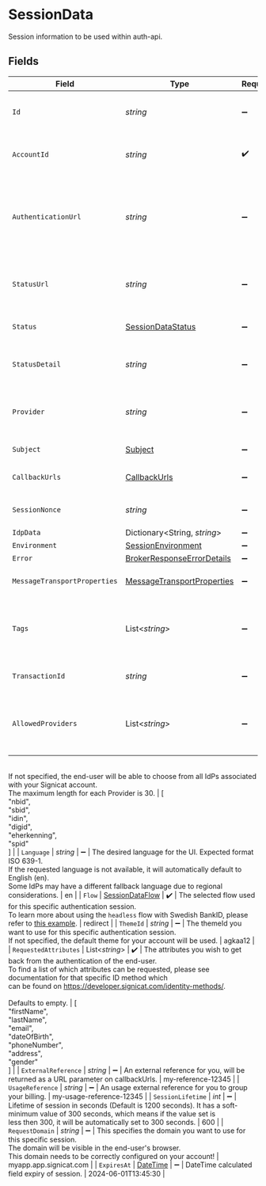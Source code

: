 # SessionData

Session information to be used within auth-api.


## Fields

| Field                                                                                                                                                                                                                                                                                                                                                | Type                                                                                                                                                                                                                                                                                                                                                 | Required                                                                                                                                                                                                                                                                                                                                             | Description                                                                                                                                                                                                                                                                                                                                          | Example                                                                                                                                                                                                                                                                                                                                              |
| ---------------------------------------------------------------------------------------------------------------------------------------------------------------------------------------------------------------------------------------------------------------------------------------------------------------------------------------------------- | ---------------------------------------------------------------------------------------------------------------------------------------------------------------------------------------------------------------------------------------------------------------------------------------------------------------------------------------------------- | ---------------------------------------------------------------------------------------------------------------------------------------------------------------------------------------------------------------------------------------------------------------------------------------------------------------------------------------------------- | ---------------------------------------------------------------------------------------------------------------------------------------------------------------------------------------------------------------------------------------------------------------------------------------------------------------------------------------------------- | ---------------------------------------------------------------------------------------------------------------------------------------------------------------------------------------------------------------------------------------------------------------------------------------------------------------------------------------------------- |
| `Id`                                                                                                                                                                                                                                                                                                                                                 | *string*                                                                                                                                                                                                                                                                                                                                             | :heavy_minus_sign:                                                                                                                                                                                                                                                                                                                                   | Session identifier (Globally unique).                                                                                                                                                                                                                                                                                                                |                                                                                                                                                                                                                                                                                                                                                      |
| `AccountId`                                                                                                                                                                                                                                                                                                                                          | *string*                                                                                                                                                                                                                                                                                                                                             | :heavy_check_mark:                                                                                                                                                                                                                                                                                                                                   | The specified account ID used for the session.                                                                                                                                                                                                                                                                                                       |                                                                                                                                                                                                                                                                                                                                                      |
| `AuthenticationUrl`                                                                                                                                                                                                                                                                                                                                  | *string*                                                                                                                                                                                                                                                                                                                                             | :heavy_minus_sign:                                                                                                                                                                                                                                                                                                                                   | The URL which you should direct your end-user to for performing the authentication.                                                                                                                                                                                                                                                                  |                                                                                                                                                                                                                                                                                                                                                      |
| `StatusUrl`                                                                                                                                                                                                                                                                                                                                          | *string*                                                                                                                                                                                                                                                                                                                                             | :heavy_minus_sign:                                                                                                                                                                                                                                                                                                                                   | The URL that allows to check the authentication status.                                                                                                                                                                                                                                                                                              |                                                                                                                                                                                                                                                                                                                                                      |
| `Status`                                                                                                                                                                                                                                                                                                                                             | [SessionDataStatus](../../Models/Components/SessionDataStatus.md)                                                                                                                                                                                                                                                                                    | :heavy_minus_sign:                                                                                                                                                                                                                                                                                                                                   | The current status of the session.                                                                                                                                                                                                                                                                                                                   |                                                                                                                                                                                                                                                                                                                                                      |
| `StatusDetail`                                                                                                                                                                                                                                                                                                                                       | *string*                                                                                                                                                                                                                                                                                                                                             | :heavy_minus_sign:                                                                                                                                                                                                                                                                                                                                   | The status detail if the response is an error.                                                                                                                                                                                                                                                                                                       |                                                                                                                                                                                                                                                                                                                                                      |
| `Provider`                                                                                                                                                                                                                                                                                                                                           | *string*                                                                                                                                                                                                                                                                                                                                             | :heavy_minus_sign:                                                                                                                                                                                                                                                                                                                                   | The IdP which was used by the end-user to authenticate.                                                                                                                                                                                                                                                                                              |                                                                                                                                                                                                                                                                                                                                                      |
| `Subject`                                                                                                                                                                                                                                                                                                                                            | [Subject](../../Models/Components/Subject.md)                                                                                                                                                                                                                                                                                                        | :heavy_minus_sign:                                                                                                                                                                                                                                                                                                                                   | The session's subject.                                                                                                                                                                                                                                                                                                                               |                                                                                                                                                                                                                                                                                                                                                      |
| `CallbackUrls`                                                                                                                                                                                                                                                                                                                                       | [CallbackUrls](../../Models/Components/CallbackUrls.md)                                                                                                                                                                                                                                                                                              | :heavy_minus_sign:                                                                                                                                                                                                                                                                                                                                   | Specifies the different urls to callback to.                                                                                                                                                                                                                                                                                                         |                                                                                                                                                                                                                                                                                                                                                      |
| `SessionNonce`                                                                                                                                                                                                                                                                                                                                       | *string*                                                                                                                                                                                                                                                                                                                                             | :heavy_minus_sign:                                                                                                                                                                                                                                                                                                                                   | Gets or sets the session nonce.                                                                                                                                                                                                                                                                                                                      |                                                                                                                                                                                                                                                                                                                                                      |
| `IdpData`                                                                                                                                                                                                                                                                                                                                            | Dictionary<String, *string*>                                                                                                                                                                                                                                                                                                                         | :heavy_minus_sign:                                                                                                                                                                                                                                                                                                                                   | The idp data.                                                                                                                                                                                                                                                                                                                                        |                                                                                                                                                                                                                                                                                                                                                      |
| `Environment`                                                                                                                                                                                                                                                                                                                                        | [SessionEnvironment](../../Models/Components/SessionEnvironment.md)                                                                                                                                                                                                                                                                                  | :heavy_minus_sign:                                                                                                                                                                                                                                                                                                                                   | N/A                                                                                                                                                                                                                                                                                                                                                  |                                                                                                                                                                                                                                                                                                                                                      |
| `Error`                                                                                                                                                                                                                                                                                                                                              | [BrokerResponseErrorDetails](../../Models/Components/BrokerResponseErrorDetails.md)                                                                                                                                                                                                                                                                  | :heavy_minus_sign:                                                                                                                                                                                                                                                                                                                                   | N/A                                                                                                                                                                                                                                                                                                                                                  |                                                                                                                                                                                                                                                                                                                                                      |
| `MessageTransportProperties`                                                                                                                                                                                                                                                                                                                         | [MessageTransportProperties](../../Models/Components/MessageTransportProperties.md)                                                                                                                                                                                                                                                                  | :heavy_minus_sign:                                                                                                                                                                                                                                                                                                                                   | Message Transport Properties.                                                                                                                                                                                                                                                                                                                        |                                                                                                                                                                                                                                                                                                                                                      |
| `Tags`                                                                                                                                                                                                                                                                                                                                               | List<*string*>                                                                                                                                                                                                                                                                                                                                       | :heavy_minus_sign:                                                                                                                                                                                                                                                                                                                                   | A set of support optional tags to group and filter webhooks.                                                                                                                                                                                                                                                                                         |                                                                                                                                                                                                                                                                                                                                                      |
| `TransactionId`                                                                                                                                                                                                                                                                                                                                      | *string*                                                                                                                                                                                                                                                                                                                                             | :heavy_minus_sign:                                                                                                                                                                                                                                                                                                                                   | Gets or sets the transaction id.                                                                                                                                                                                                                                                                                                                     |                                                                                                                                                                                                                                                                                                                                                      |
| `AllowedProviders`                                                                                                                                                                                                                                                                                                                                   | List<*string*>                                                                                                                                                                                                                                                                                                                                       | :heavy_minus_sign:                                                                                                                                                                                                                                                                                                                                   | A list of Identity Providers (IdPs) that can be used for authentication.<br/>If not specified, the end-user will be able to choose from all IdPs associated with your Signicat account.<br/>The maximum length for each Provider is 30.                                                                                                            | [<br/>"nbid",<br/>"sbid",<br/>"idin",<br/>"digid",<br/>"eherkenning",<br/>"spid"<br/>]                                                                                                                                                                                                                                                               |
| `Language`                                                                                                                                                                                                                                                                                                                                           | *string*                                                                                                                                                                                                                                                                                                                                             | :heavy_minus_sign:                                                                                                                                                                                                                                                                                                                                   | The desired language for the UI. Expected format ISO 639-1.<br/>If the requested language is not available, it will automatically default to English (en).<br/>Some IdPs may have a different fallback language due to regional considerations.                                                                                                    | en                                                                                                                                                                                                                                                                                                                                                   |
| `Flow`                                                                                                                                                                                                                                                                                                                                               | [SessionDataFlow](../../Models/Components/SessionDataFlow.md)                                                                                                                                                                                                                                                                                        | :heavy_check_mark:                                                                                                                                                                                                                                                                                                                                   | The selected flow used for this specific authentication session.<br/>To learn more about using the ```headless``` flow with Swedish BankID, please refer to <a href="/identity-methods/sbid/setup/api-setup-sbid.html#headless-flow">this example</a>.                                                                                              | redirect                                                                                                                                                                                                                                                                                                                                             |
| `ThemeId`                                                                                                                                                                                                                                                                                                                                            | *string*                                                                                                                                                                                                                                                                                                                                             | :heavy_minus_sign:                                                                                                                                                                                                                                                                                                                                   | The themeId you want to use for this specific authentication session.<br/>If not specified, the default theme for your account will be used.                                                                                                                                                                                                        | agkaa12                                                                                                                                                                                                                                                                                                                                              |
| `RequestedAttributes`                                                                                                                                                                                                                                                                                                                                | List<*string*>                                                                                                                                                                                                                                                                                                                                       | :heavy_check_mark:                                                                                                                                                                                                                                                                                                                                   | The attributes you wish to get back from the authentication of the end-user.<br/>To find a list of which attributes can be requested, please see documentation for that specific ID method which<br/>can be found on <a href="https://developer.signicat.com/identity-methods/">https://developer.signicat.com/identity-methods/</a>.<br/><br/>Defaults to empty. | [<br/>"firstName",<br/>"lastName",<br/>"email",<br/>"dateOfBirth",<br/>"phoneNumber",<br/>"address",<br/>"gender"<br/>]                                                                                                                                                                                                                              |
| `ExternalReference`                                                                                                                                                                                                                                                                                                                                  | *string*                                                                                                                                                                                                                                                                                                                                             | :heavy_minus_sign:                                                                                                                                                                                                                                                                                                                                   | An external reference for you, will be returned as a URL parameter on callbackUrls.                                                                                                                                                                                                                                                                  | my-reference-12345                                                                                                                                                                                                                                                                                                                                   |
| `UsageReference`                                                                                                                                                                                                                                                                                                                                     | *string*                                                                                                                                                                                                                                                                                                                                             | :heavy_minus_sign:                                                                                                                                                                                                                                                                                                                                   | An usage external reference for you to group your billing.                                                                                                                                                                                                                                                                                           | my-usage-reference-12345                                                                                                                                                                                                                                                                                                                             |
| `SessionLifetime`                                                                                                                                                                                                                                                                                                                                    | *int*                                                                                                                                                                                                                                                                                                                                                | :heavy_minus_sign:                                                                                                                                                                                                                                                                                                                                   | Lifetime of session in seconds (Default is 1200 seconds). It has a soft-minimum value of 300 seconds, which means if the value set is<br/>less then 300, it will be automatically set to 300 seconds.                                                                                                                                               | 600                                                                                                                                                                                                                                                                                                                                                  |
| `RequestDomain`                                                                                                                                                                                                                                                                                                                                      | *string*                                                                                                                                                                                                                                                                                                                                             | :heavy_minus_sign:                                                                                                                                                                                                                                                                                                                                   | This specifies the domain you want to use for this specific session.<br/>The domain will be visible in the end-user's browser.<br/>This domain needs to be correctly configured on your account!                                                                                                                                                   | myapp.app.signicat.com                                                                                                                                                                                                                                                                                                                               |
| `ExpiresAt`                                                                                                                                                                                                                                                                                                                                          | [DateTime](https://learn.microsoft.com/en-us/dotnet/api/system.datetime?view=net-5.0)                                                                                                                                                                                                                                                                | :heavy_minus_sign:                                                                                                                                                                                                                                                                                                                                   | DateTime calculated field expiry of session.                                                                                                                                                                                                                                                                                                         | 2024-06-01T13:45:30                                                                                                                                                                                                                                                                                                                                  |